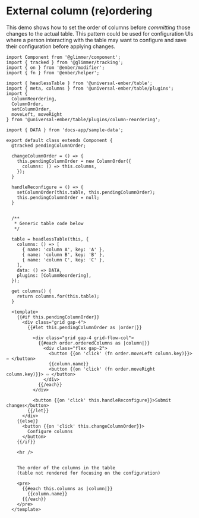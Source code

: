 # External column (re)ordering

This demo shows how to set the order of columns before _committing_ those changes to the actual table.
This pattern could be used for configuration UIs where a person interacting with the table may want to configure and save their configuration before applying changes.

<div class="featured-demo" data-demo-fit data-demo-tight>

```gjs live preview no-shadow
import Component from '@glimmer/component';
import { tracked } from '@glimmer/tracking';
import { on } from '@ember/modifier';
import { fn } from '@ember/helper';

import { headlessTable } from '@universal-ember/table';
import { meta, columns } from '@universal-ember/table/plugins';
import {
  ColumnReordering,
  ColumnOrder,
  setColumnOrder,
  moveLeft, moveRight
} from '@universal-ember/table/plugins/column-reordering';

import { DATA } from 'docs-app/sample-data';

export default class extends Component {
  @tracked pendingColumnOrder;

  changeColumnOrder = () => {
    this.pendingColumnOrder = new ColumnOrder({
      columns: () => this.columns,
    });
  }

  handleReconfigure = () => {
    setColumnOrder(this.table, this.pendingColumnOrder);
    this.pendingColumnOrder = null;
  }


  /**
   * Generic table code below
   */

  table = headlessTable(this, {
    columns: () => [
      { name: 'column A', key: 'A' },
      { name: 'column B', key: 'B' },
      { name: 'column C', key: 'C' },
    ],
    data: () => DATA,
    plugins: [ColumnReordering],
  });

  get columns() {
    return columns.for(this.table);
  }

  <template>
    {{#if this.pendingColumnOrder}}
      <div class="grid gap-4">
        {{#let this.pendingColumnOrder as |order|}}

          <div class="grid gap-4 grid-flow-col">
            {{#each order.orderedColumns as |column|}}
              <div class="flex gap-2">
                <button {{on 'click' (fn order.moveLeft column.key)}}> ⇦ </button>
                {{column.name}}
                <button {{on 'click' (fn order.moveRight column.key)}}> ⇨ </button>
              </div>
            {{/each}}
          </div>

          <button {{on 'click' this.handleReconfigure}}>Submit changes</button>
        {{/let}}
      </div>
    {{else}}
      <button {{on 'click' this.changeColumnOrder}}>
        Configure columns
      </button>
    {{/if}}

    <hr />


    The order of the columns in the table
    (table not rendered for focusing on the configuration)

    <pre>
      {{#each this.columns as |column|}}
        {{column.name}}
      {{/each}}
    </pre>
  </template>
```

</div>
